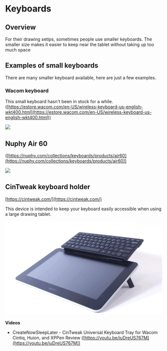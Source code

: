 # Keyboards

## Overview

For their drawing setips, sometimes people use smaller keyboards. The smaller size makes it easier to keep near the tablet without taking up too much space

## Examples of small keyboards

There are many smaller keyboard available, here are just a few examples.

### Wacom keyboard

This small keyboard hasn't been in stock for a while. ([https://estore.wacom.com/en-US/wireless-keyboard-us-english-wkt400.html](https://estore.wacom.com/en-US/wireless-keyboard-us-english-wkt400.html))

![](../.gitbook/assets/wkt400\_main.jpg)

## Nuphy Air 60

([https://nuphy.com/collections/keyboards/products/air60](https://nuphy.com/collections/keyboards/products/air60))

![](../.gitbook/assets/air60\_01b\_1800x1800.jpg)

## CinTweak keyboard holder

[https://cintweak.com/](https://cintweak.com/)

This device is intended to keep your keyboard easily accessible when using a large drawing tablet.

![](<../.gitbook/assets/Screenshot 2023-05-01 213440.jpg>)



**Videos**

* CreateNowSleepLater - CinTweak Universal Keyboard Tray for Wacom Cintiq, Huion, and XPPen Review ([https://youtu.be/iuDreUS767M](https://youtu.be/iuDreUS767M))

